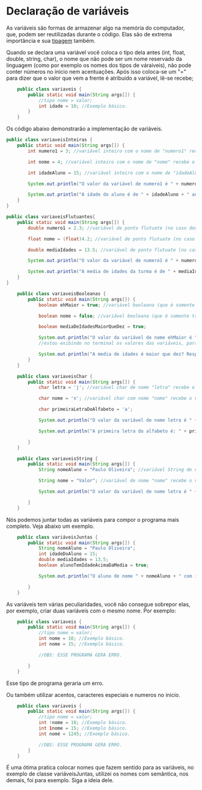 <h1>Declaração de variáveis</h1>

As variáveis são formas de armazenar algo na memória do computador, que, podem ser reutilizadas durante o código. Elas são de extrema importância e sua <a href="https://github.com/paulorievrs/java4noobs/blob/master/3%20-%20B%C3%A1sico/02-Tipos-De-Variaveis.md"> tipagem</a> também. 

Quando se declara uma variável você coloca o tipo dela antes (int, float, double, string, char), o nome que não pode ser um nome reservado da linguagem (como por exemplo os nomes dos tipos de váraiveis), não pode conter números no inicio nem acentuações. Após isso coloca-se um "=" para dizer que o valor que vem a frente é atribuido a variável, lê-se recebe;

```java
    public class variaveis {
        public static void main(String args[]) {
            //tipo nome = valor;
            int idade = 10; //Exemplo básico.
        }
    }
```

Os código abaixo demonstrarão a implementação de variáveis.




```java
public class variaveisInteiras {
    public static void main(String args[]) {
        int numero1 = 3; //variável inteiro com o nome de "numero1" recebe o valor de 3.

        int nome = 4; //variável inteiro com o nome de "nome" recebe o valor de 4.

        int idadeAluno = 15; //variável inteiro com o nome de "idadeAluno" recebe o valor de 15.

        System.out.println("O valor da variável de numero1 é " + numero1 + " e a nome é " + nome); //estou mostrando no terminal o os valores das variáveis, para mostrar elas, você quebra a STRING finalizando, coloca um "+" e depois o nome da variável.

        System.out.println("A idade do aluno é de " + idadeAluno + " anos.");
    }
}
```

```java
public class variaveisFlutuantes{
    public static void main(String args[]) {
        double numero1 = 2.3; //variável de ponto flutuate (no caso double) com o nome de "numero1" recebe o valor de 2.3.

        float nome = (float)4.2; //variável de ponto flutuate (no caso float) com o nome de "nome" recebe o valor de 4.2.

        double mediaIdades = 13.5; //variável de ponto flutuate (no caso double) de nome "mediaIdades" recebe o valor de 13.5.

        System.out.println("O valor da variável de numero1 é " + numero1 + " e a numero2 é " + nome); //estou mostrando no terminal o os valores das variáveis, para mostrar elas, você quebra a STRING finalizando, coloca um "+" e depois o nome da variável.

        System.out.println("A media de idades da turma é de " + mediaIdades ".");
    }
}
```
```java
    public class variaveisBooleanas {
        public static void main(String args[]) {
            boolean ehMaior = true; //variável booleana (que é somente true ou false, de nome "ehMaior" recebe o valor de verdadeiro).

            boolean nome = false; //variável booleana (que é somente true ou false, recebe o valor de falso).

            boolean mediaDeIdadesMaiorQueDez = true;

            System.out.println("O valor da variável de nome ehMaior é " + ehMaior + " e a nome é " + nome);
            //estou exibindo no terminal os valores das variáveis, para mostrar elas, você concatena a string com os valores usando o "+".

            System.out.println("A media de idades é maior que dez? Resposta: " + mediaDeIdadesMaiorQueDez);
        }
    }
```

```java
    public class variaveisChar {
        public static void main(String args[]) {
            char letra = 'j'; //variável char de nome "letra" recebe o valor de j.

            char nome = 'n'; //variável char com nome "nome" recebe o valor de n.

            char primeiraLetraDoAlfabeto = 'a';

            System.out.println("O valor da variável de nome letra é " + letra + " e a nome é " + nome);///estou exibindo no terminal os valores das variáveis, para mostrar elas, você concatena a string com os valores usando o "+".

            System.out.println("A primeira letra do alfabeto é: " + primeiraLetraDoAlfabeto);

        }
    }
```

```java
    public class variaveisString {
        public static void main(String args[]) {
            String nomeAluno = "Paulo Oliveira"; //variável String de nome "nomeAluno" recebe o valor de Paulo Oliveira.

            String nome = "Valor"; //variável de nome "nome" recebe o valor de Valor

            System.out.println("O valor da variável de nome letra é " + letra + " e a nome é " + nome);//estou exibindo no terminal os valores das variáveis, para mostrar elas, você concatena a string com os valores usando o "+".

        }
    }
```

Nós podemos juntar todas as variáveis para compor o programa mais completo. Veja abaixo um exemplo.

```java
    public class variáveisJuntas {
        public static void main(String args[]) {
            String nomeAluno = "Paulo Oliveira";
            int idadeDoAluno = 15;
            double mediaIdades = 13.5;
            boolean alunoTemIdadeAcimaDaMedia = true;

            System.out.println("O aluno de nome " + nomeAluno + " com idade de "+ idadeDoAluno + " anos tem idade acima da media? " + alunoTemIdadeAcimaDaMedia);

        }
    }
```

As variáveis tem várias peculiaridades, você não consegue sobrepor elas, por exemplo, criar duas variáveis com o mesmo nome. Por exemplo:

```java
    public class variaveis {
        public static void main(String args[]) {
            //tipo nome = valor;
            int nome = 10; //Exemplo básico.
            int nome = 15; //Exemplo básico.

            //OBS: ESSE PROGRAMA GERA ERRO.

        }
    }
```

Esse tipo de programa geraria um erro.

Ou também utilizar acentos, caracteres especiais e numeros no inicio.

```java
    public class variaveis {
        public static void main(String args[]) {
            //tipo nome = valor;
            int !nome = 10; //Exemplo básico.
            int 1nome = 15; //Exemplo básico.
            int nomé = 1245; //Exemplo básico.

            //OBS: ESSE PROGRAMA GERA ERRO.
        }
    }
```

É uma ótima pratica colocar nomes que fazem sentido para as variáveis, no exemplo de classe variáveisJuntas, utilizei os nomes com semântica, nos demais, foi para exemplo. Siga a ideia dele.